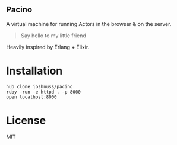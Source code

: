 Pacino
-------

A virtual machine for running Actors in the browser & on the server.

> Say hello to my little friend

Heavily inspired by Erlang + Elixir.

# Installation

```
hub clone joshnuss/pacino
ruby -run -e httpd . -p 8000
open localhost:8000
```

# License

MIT
